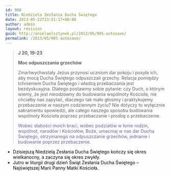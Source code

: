 ```yaml
---
id: 908
title: Niedziela Zesłania Ducha Świętego
date: 2013-05-22T23:51:17+00:00
author: admin
layout: revision
guid: http://anielaolsztynek.pl/2013/05/905-autosave/
permalink: /2013/05/905-autosave/
---
```

> **J 20, 19-23**
> 
> **Moc odpuszczania grzechów**
> 
> Zmartwychwstały Jezus przynosi uczniom dar pokoju i posyła ich, aby mocą Ducha Świętego odpuszczali grzechy. Relacja pomiędzy tchnieniem Ducha Świętego i władzą przebaczania jest bezdyskusyjna. Dlatego postawmy sobie pytanie: czy Duch, o którym wiemy, że jest nieodzowny do budowania wspólnoty Kościoła, nie chciałby nas zapytać, dlaczego tak mało głosimy i praktykujemy przebaczenie w naszym codziennym życiu? Nie dotyczy to wyłącznie sakramentu spowiedzi, ale całego naszego sposobu budowania wspólnoty Kościoła poprzez przebaczanie i prośbę o przebaczenie.
> 
> <span style="color: #666699;">Wobec słabości moich braci, wobec podziałów w łonie rodzin, wspólnot, narodów i Kościołów, Boże, umacniaj w nas dar Ducha Świętego, otrzymanego na odpuszczanie grzechów, jednanie i budowanie poprzez przebaczenie.</span>

  * <span style="color: #000000;">Dzisiejszą Niedzielą Zesłania Ducha Świętego kończy się okres wielkanocny, a zaczyna się okres zwykły.</span>
  * <span style="color: #000000;">Jutro w liturgii drugi dzień Świąt Zesłania Ducha Świętego &#8211; Najświętszej Marii Panny Matki Kościoła.</span>